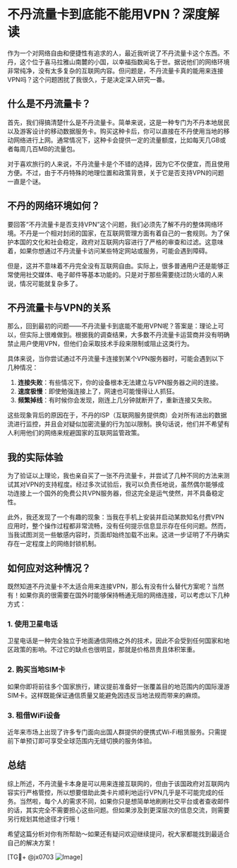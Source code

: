 # 不丹流量卡到底能不能用VPN？深度解读

作为一个对网络自由和便捷性有追求的人，最近我听说了不丹流量卡这个东西。不丹，这个位于喜马拉雅山南麓的小国，以幸福指数闻名于世。据说他们的网络环境非常纯净，没有太多复杂的互联网内容。但问题是，不丹流量卡真的能用来连接VPN吗？这个问题困扰了我很久，于是决定深入研究一番。

## 什么是不丹流量卡？

首先，我们得搞清楚什么是不丹流量卡。简单来说，这是一种专门为不丹本地居民以及游客设计的移动数据服务卡。购买这种卡后，你可以直接在不丹使用当地的移动网络进行上网。通常情况下，这种卡会提供一定的流量额度，比如每天几GB或者每周几百MB的流量包。

对于喜欢旅行的人来说，不丹流量卡是个不错的选择，因为它不仅便宜，而且使用方便。不过，由于不丹特殊的地理位置和政策背景，关于它是否支持VPN的问题一直是个谜。

## 不丹的网络环境如何？

要回答“不丹流量卡是否支持VPN”这个问题，我们必须先了解不丹的整体网络环境。不丹是一个相对封闭的国家，在互联网管理方面有着自己的一套规则。为了保护本国的文化和社会稳定，政府对互联网内容进行了严格的审查和过滤。这意味着，如果你想通过不丹流量卡访问某些特定网站或服务，可能会遇到障碍。

但是，这并不意味着不丹完全没有互联网自由。实际上，很多普通用户还是能够正常使用社交媒体、电子邮件等基本功能的。只是对于那些需要绕过防火墙的人来说，情况可能就复杂多了。

## 不丹流量卡与VPN的关系

那么，回到最初的问题——不丹流量卡到底能不能用VPN呢？答案是：理论上可以，但实际上很难做到。根据我的调查结果，大多数不丹流量卡运营商并没有明确禁止用户使用VPN，但他们会采取技术手段来限制或阻止这类行为。

具体来说，当你尝试通过不丹流量卡连接到某个VPN服务器时，可能会遇到以下几种情况：

1. **连接失败**：有些情况下，你的设备根本无法建立与VPN服务器之间的连接。
2. **速度极慢**：即使勉强连接上了，网速也可能慢得让人抓狂。
3. **频繁掉线**：有时候你会发现，刚连上几分钟就断开了，重新连接又失败。

这些现象背后的原因在于，不丹的ISP（互联网服务提供商）会对所有进出的数据流进行监控，并且会对疑似加密流量的行为加以限制。换句话说，他们并不希望有人利用他们的网络来规避国家的互联网监管政策。

## 我的实际体验

为了验证以上理论，我也亲自买了一张不丹流量卡，并尝试了几种不同的方法来测试其对VPN的支持程度。经过多次试验后，我可以负责任地说，虽然偶尔能够成功连接上一个国外的免费公共VPN服务器，但这完全是运气使然，并不具备稳定性。

此外，我还发现了一个有趣的现象：当我在手机上安装并启动某款知名付费VPN应用时，整个操作过程都非常流畅，没有任何提示信息显示存在任何问题。然而，当我试图浏览一些敏感内容时，页面却始终加载不出来。这进一步证明了不丹确实存在一定程度上的网络封锁机制。

## 如何应对这种情况？

既然知道不丹流量卡不太适合用来连接VPN，那么有没有什么替代方案呢？当然有！如果你真的很需要在国外时能够保持畅通无阻的网络连接，可以考虑以下几种方式：

### 1. 使用卫星电话
卫星电话是一种完全独立于地面通信网络之外的技术，因此不会受到任何国家和地区政策的影响。不过它的缺点也很明显，那就是价格昂贵且体积笨重。

### 2. 购买当地SIM卡
如果你即将前往多个国家旅行，建议提前准备好一张覆盖目的地范围内的国际漫游SIM卡。这样既能保证通信质量又能避免因违反当地法规而带来的麻烦。

### 3. 租借WiFi设备
近年来市场上出现了许多专门面向出国人群提供的便携式Wi-Fi租赁服务。只需提前下单预订即可享受全球范围内无缝切换的服务体验。

## 总结

综上所述，不丹流量卡本身是可以用来连接互联网的，但由于该国政府对互联网内容实行严格管控，所以想要借助此类卡片顺利地运行VPN几乎是不可能完成的任务。当然啦，每个人的需求不同，如果你只是想简单地刷刷社交平台或者查收邮件的话，其实完全不需要担心这些问题。但如果涉及到更深层次的信息交流，则需要另行规划其他途径才行哦！

希望这篇分析对你有所帮助～如果还有疑问欢迎继续提问，祝大家都能找到最适合自己的解决方案！

[TG💪+ @jx0703 ![Image](https://github.com/user-attachments/assets/dbca1d08-cadb-493c-b0ec-ad6f7a83f270)]